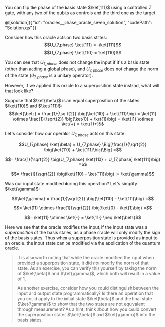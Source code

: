 You can flip the phase of the basis state $\ket{111}$ using a controlled $Z$ gate, with any two of the qubits as controls and the third one as the target.

@[solution]({
    "id": "oracles__phase_oracle_seven_solution",
    "codePath": "Solution.qs"
})

Consider how this oracle acts on two basis states:
$$U_{7,phase} \ket{111} = -\ket{111}$$
$$U_{7,phase} \ket{110} = \ket{110}$$

You can see that $U_{7,phase}$ does not change the input if it's a basis state (other than adding a global phase), and $U_{7,phase}$ does not change the norm of the state ($U_{7,phase}$ is a unitary operator).  

However, if we applied this oracle to a superposition state instead, what will that look like?

Suppose that $\ket{\beta}$ is an equal superposition of the states  $\ket{110}$ and $\ket{111}$: 
$$\ket{\beta} = \frac{1}{\sqrt{2}} \big(\ket{110} + \ket{111}\big) = \ket{11} \otimes \frac{1}{\sqrt{2}} \big(\ket{0} + \ket{1}\big) = \ket{11} \otimes \ket{+} = \ket{11+}$$

Let's consider how our operator $U_{7,phase}$ acts on this state:

$$U_{7,phase} \ket{\beta} = U_{7,phase} \Big[\frac{1}{\sqrt{2}} \big(\ket{110} + \ket{111}\big)\Big] =$$

$$= \frac{1}{\sqrt{2}} \big(U_{7,phase} \ket{110} + U_{7,phase} \ket{111}\big) =$$

$$= \frac{1}{\sqrt{2}} \big(\ket{110} - \ket{111}\big) := \ket{\gamma}$$

Was our input state modified during this operation? Let's simplify $\ket{\gamma}$:

$$\ket{\gamma} = \frac{1}{\sqrt{2}} \big(\ket{110} - \ket{111}\big) =$$

$$= \ket{11} \otimes \frac{1}{\sqrt{2}} \big(\ket{0} - \ket{1}\big) =$$

$$= \ket{11} \otimes \ket{-} = \ket{11-} \neq \ket{\beta}$$

Here we see that the oracle modifies the input, if the input state was a *superposition* of the basis states, as a phase oracle will only modify the sign of the basis states.  Thus when a superposition state is provided as input to an oracle, the input state can be modified via the application of the quantum oracle.

> It is also worth noting that while the oracle modified the input when provided a superposition state, it did *not* modify the norm of that state.  As an exercise, you can verify this yourself by taking the norm of $\ket{\beta}$ and $\ket{\gamma}$, which both will result in a value of $1$.
>
> As another exercise, consider how you could distinguish between the input and output state programmatically?  Is there an operation that you could apply to the initial state $\ket{\beta}$ and the final state $\ket{\gamma}$ to show that the two states are not equivalent through measurement?  As a hint, think about how you could convert the superposition states $\ket{\beta}$ and $\ket{\gamma}$ into the basis states.
